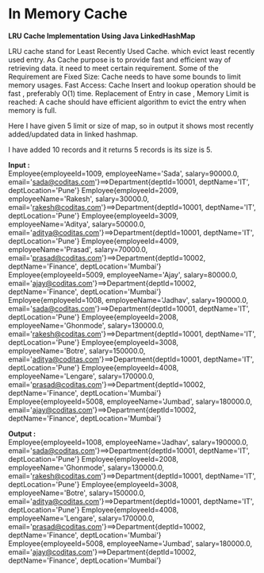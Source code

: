 # In Memory Cache

<b>LRU Cache Implementation Using Java LinkedHashMap</b>

LRU cache stand for Least Recently Used Cache. which evict least recently used entry. As Cache purpose is to provide fast and efficient way of retrieving data. it need to meet certain requirement.
Some of the Requirement are
Fixed Size: Cache needs to have some bounds to limit memory usages.
Fast Access: Cache Insert and lookup operation should be fast , preferably O(1) time.
Replacement of Entry in case , Memory Limit is reached: A cache should have efficient algorithm to evict the entry when memory is full.

Here I have given 5 limit or size of map, so in output it shows most recently added/updated data in linked hashmap.

I have added 10 records and it returns 5 records is its size is 5.

<b>Input :</b> <br>
Employee{employeeId=1009, employeeName='Sada', salary=90000.0, email='sada@coditas.com'}==>Department{deptId=10001, deptName='IT', deptLocation='Pune'}
Employee{employeeId=2009, employeeName='Rakesh', salary=30000.0, email='rakesh@coditas.com'}==>Department{deptId=10001, deptName='IT', deptLocation='Pune'}
Employee{employeeId=3009, employeeName='Aditya', salary=50000.0, email='aditya@coditas.com'}==>Department{deptId=10001, deptName='IT', deptLocation='Pune'}
Employee{employeeId=4009, employeeName='Prasad', salary=70000.0, email='prasad@coditas.com'}==>Department{deptId=10002, deptName='Finance', deptLocation='Mumbai'}
Employee{employeeId=5009, employeeName='Ajay', salary=80000.0, email='ajay@coditas.com'}==>Department{deptId=10002, deptName='Finance', deptLocation='Mumbai'}
Employee{employeeId=1008, employeeName='Jadhav', salary=190000.0, email='sada@coditas.com'}==>Department{deptId=10001, deptName='IT', deptLocation='Pune'}
Employee{employeeId=2008, employeeName='Ghonmode', salary=130000.0, email='rakesh@coditas.com'}==>Department{deptId=10001, deptName='IT', deptLocation='Pune'}
Employee{employeeId=3008, employeeName='Botre', salary=150000.0, email='aditya@coditas.com'}==>Department{deptId=10001, deptName='IT', deptLocation='Pune'}
Employee{employeeId=4008, employeeName='Lengare', salary=170000.0, email='prasad@coditas.com'}==>Department{deptId=10002, deptName='Finance', deptLocation='Mumbai'}
Employee{employeeId=5008, employeeName='Jumbad', salary=180000.0, email='ajay@coditas.com'}==>Department{deptId=10002, deptName='Finance', deptLocation='Mumbai'}

<b>Output :</b> <br>
Employee{employeeId=1008, employeeName='Jadhav', salary=190000.0, email='sada@coditas.com'}==>Department{deptId=10001, deptName='IT', deptLocation='Pune'}
Employee{employeeId=2008, employeeName='Ghonmode', salary=130000.0, email='rakesh@coditas.com'}==>Department{deptId=10001, deptName='IT', deptLocation='Pune'}
Employee{employeeId=3008, employeeName='Botre', salary=150000.0, email='aditya@coditas.com'}==>Department{deptId=10001, deptName='IT', deptLocation='Pune'}
Employee{employeeId=4008, employeeName='Lengare', salary=170000.0, email='prasad@coditas.com'}==>Department{deptId=10002, deptName='Finance', deptLocation='Mumbai'}
Employee{employeeId=5008, employeeName='Jumbad', salary=180000.0, email='ajay@coditas.com'}==>Department{deptId=10002, deptName='Finance', deptLocation='Mumbai'}
